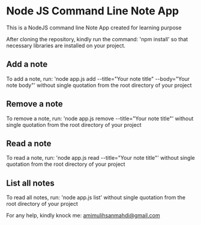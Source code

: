 # Node JS Command Line Note App
This is a NodeJS command line Note App created for learning purpose

After cloning the repository, kindly run the command: 'npm install' so that necessary libraries are installed on your project.

## Add a note
To add a note, run: 'node app.js add --title="Your note title" --body="Your note body"' without single quotation from the root directory of your project

## Remove a note
To remove a note, run: 'node app.js remove --title="Your note title"' without single quotation from the root directory of your project

## Read a note
To read a note, run: 'node app.js read --title="Your note title"' without single quotation from the root directory of your project

## List all notes
To read all notes, run: 'node app.js list' without single quotation from the root directory of your project

For any help, kindly knock me: amimulihsanmahdi@gmail.com
